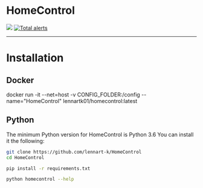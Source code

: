 # HomeControl
[![](https://readthedocs.org/projects/homecontrol/badge/?version=latest&style=flat)](https://homecontrol.readthedocs.io/en/latest/)
[![Total alerts](https://img.shields.io/lgtm/alerts/g/lennart-k/HomeControl.svg?logo=lgtm&logoWidth=18)](https://lgtm.com/projects/g/lennart-k/HomeControl/alerts/)

--- 


# Installation


## Docker

docker run -it --net=host -v CONFIG_FOLDER:/config --name="HomeControl" lennartk01/homecontrol:latest


## Python

The minimum Python version for HomeControl is Python 3.6
You can install it the following:
```bash
git clone https://github.com/lennart-k/HomeControl
cd HomeControl

pip install -r requirements.txt

python homecontrol --help
```

